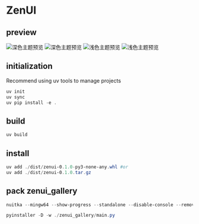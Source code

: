 # ZenUI

## preview

![深色主题预览](https://cdn.jsdelivr.net/gh/ichinoseyuu/Image/202508100210398.png)
![深色主题预览](https://cdn.jsdelivr.net/gh/ichinoseyuu/Image/202508100210400.png)
![浅色主题预览](https://cdn.jsdelivr.net/gh/ichinoseyuu/Image/202508100210401.png)
![浅色主题预览](https://cdn.jsdelivr.net/gh/ichinoseyuu/Image/202508100210402.png)

## initialization

Recommend using uv tools to manage projects

```powershell
uv init
uv sync
uv pip install -e .
```

## build

```powershell
uv build
```

## install

```powershell
uv add ./dist/zenui-0.1.0-py3-none-any.whl #or
uv add ./dist/zenui-0.1.0.tar.gz
```

## pack zenui_gallery

```powershell
nuitka --mingw64 --show-progress --standalone --disable-console --remove-output  ./zenui_gallery/main.py
```

```powershell
pyinstaller -D -w ./zenui_gallery/main.py
```
